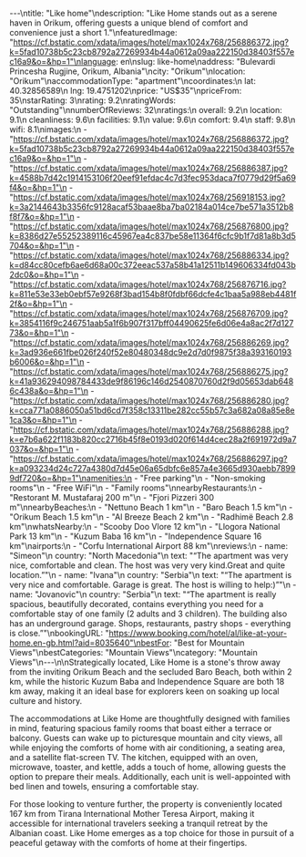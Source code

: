 ---\ntitle: "Like home"\ndescription: "Like Home stands out as a serene haven in Orikum, offering guests a unique blend of comfort and convenience just a short 1."\nfeaturedImage: "https://cf.bstatic.com/xdata/images/hotel/max1024x768/256886372.jpg?k=5fad10738b5c23cb8792a27269934b44a0612a09aa222150d38403f557ec16a9&o=&hp=1"\nlanguage: en\nslug: like-home\naddress: "Bulevardi Princesha Rugjine, Orikum, Albania"\ncity: "Orikum"\nlocation: "Orikum"\naccommodationType: "apartment"\ncoordinates:\n  lat: 40.32856589\n  lng: 19.4751202\nprice: "US$35"\npriceFrom: 35\nstarRating: 3\nrating: 9.2\nratingWords: "Outstanding"\nnumberOfReviews: 32\nratings:\n  overall: 9.2\n  location: 9.1\n  cleanliness: 9.6\n  facilities: 9.1\n  value: 9.6\n  comfort: 9.4\n  staff: 9.8\n  wifi: 8.1\nimages:\n  - "https://cf.bstatic.com/xdata/images/hotel/max1024x768/256886372.jpg?k=5fad10738b5c23cb8792a27269934b44a0612a09aa222150d38403f557ec16a9&o=&hp=1"\n  - "https://cf.bstatic.com/xdata/images/hotel/max1024x768/256886387.jpg?k=4588b7d42c1914153106f20eef91efdac4c7d3fec953daca7f0779d29f5a69f4&o=&hp=1"\n  - "https://cf.bstatic.com/xdata/images/hotel/max1024x768/256918153.jpg?k=3a2144643b3356fc9128acaf53baae8ba7ba02184a014ce7be571a3512b8f8f7&o=&hp=1"\n  - "https://cf.bstatic.com/xdata/images/hotel/max1024x768/256876800.jpg?k=8386d27e55252389116c45967ea4c837be58e11364f6cfc9b1f7d81a8b3d5704&o=&hp=1"\n  - "https://cf.bstatic.com/xdata/images/hotel/max1024x768/256886334.jpg?k=d84cc80cefb6ae6d68a00c372eeac537a58b41a12511b149606334fd043b2dc0&o=&hp=1"\n  - "https://cf.bstatic.com/xdata/images/hotel/max1024x768/256876716.jpg?k=811e53e33eb0ebf57e9268f3bad154b8f0fdbf66dcfe4c1baa5a988eb4481f2f&o=&hp=1"\n  - "https://cf.bstatic.com/xdata/images/hotel/max1024x768/256876709.jpg?k=3854116f9c246751aab5a1f6b907f317bff04490625fe6d06e4a8ac2f7d12773&o=&hp=1"\n  - "https://cf.bstatic.com/xdata/images/hotel/max1024x768/256886269.jpg?k=3ad936e661fbe026f240f52e80480348dc9e2d7d0f9875f38a393160193b6006&o=&hp=1"\n  - "https://cf.bstatic.com/xdata/images/hotel/max1024x768/256886275.jpg?k=41a936294098784433de9f86196c146d2540870760d2f9d05653dab6486c438a&o=&hp=1"\n  - "https://cf.bstatic.com/xdata/images/hotel/max1024x768/256886280.jpg?k=cca771a0886050a51bd6cd7f358c13311be282cc55b57c3a682a08a85e8e1ca3&o=&hp=1"\n  - "https://cf.bstatic.com/xdata/images/hotel/max1024x768/256886288.jpg?k=e7b6a622f1183b820cc2716b45f8e0193d020f614d4cec28a2f691972d9a7037&o=&hp=1"\n  - "https://cf.bstatic.com/xdata/images/hotel/max1024x768/256886297.jpg?k=a093234d24c727a4380d7d45e06a65dbfc6e857a4e3665d930aebb78999df720&o=&hp=1"\namenities:\n  - "Free parking"\n  - "Non-smoking rooms"\n  - "Free WiFi"\n  - "Family rooms"\nnearbyRestaurants:\n  - "Restorant M. Mustafaraj 200 m"\n  - "Fjori Pizzeri 300 m"\nnearbyBeaches:\n  - "Nettuno Beach 1 km"\n  - "Baro Beach 1.5 km"\n  - "Orikum Beach 1.5 km"\n  - "Al Breeze Beach 2 km"\n  - "Radhimë Beach 2.8 km"\nwhatsNearby:\n  - "Scooby Doo Vlore 12 km"\n  - "Llogora National Park 13 km"\n  - "Kuzum Baba 16 km"\n  - "Independence Square 16 km"\nairports:\n  - "Corfu International Airport 88 km"\nreviews:\n  - name: "Simeon"\n    country: "North Macedonia"\n    text: "“The apartment was very nice, comfortable and clean. The host was very very kind.Great and quite location.”"\n  - name: "Ivana"\n    country: "Serbia"\n    text: "“The apartment is very nice and comfortable. Garage is great. The host is willing to help:)”"\n  - name: "Jovanovic"\n    country: "Serbia"\n    text: "“The apartment is really spacious, beautifully decorated, contains everything you need for a comfortable stay of one family (2 adults and 3 children). The building also has an underground garage. Shops, restaurants, pastry shops - everything is close.”"\nbookingURL: "https://www.booking.com/hotel/al/like-at-your-home.en-gb.html?aid=8035640"\nbestFor: "Best for Mountain Views"\nbestCategories: "Mountain Views"\ncategory: "Mountain Views"\n---\n\nStrategically located, Like Home is a stone's throw away from the inviting Orikum Beach and the secluded Baro Beach, both within 2 km, while the historic Kuzum Baba and Independence Square are both 18 km away, making it an ideal base for explorers keen on soaking up local culture and history.

The accommodations at Like Home are thoughtfully designed with families in mind, featuring spacious family rooms that boast either a terrace or balcony. Guests can wake up to picturesque mountain and city views, all while enjoying the comforts of home with air conditioning, a seating area, and a satellite flat-screen TV. The kitchen, equipped with an oven, microwave, toaster, and kettle, adds a touch of home, allowing guests the option to prepare their meals. Additionally, each unit is well-appointed with bed linen and towels, ensuring a comfortable stay.

For those looking to venture further, the property is conveniently located 167 km from Tirana International Mother Teresa Airport, making it accessible for international travelers seeking a tranquil retreat by the Albanian coast. Like Home emerges as a top choice for those in pursuit of a peaceful getaway with the comforts of home at their fingertips.
